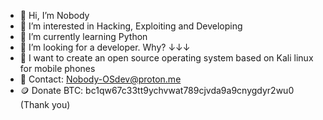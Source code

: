 - 👋 Hi, I’m Nobody
- 👀 I’m interested in Hacking, Exploiting and Developing
- 🌱 I’m currently learning Python
- 💞️ I’m looking for a developer. Why? ↓↓↓
- 📱 I want to create an open source operating system based on Kali linux for mobile phones
- 📨 Contact: Nobody-OSdev@proton.me
- 🪙 Donate BTC: bc1qw67c33tt9ychvwat789cjvda9a9cnygdyr2wu0 (Thank you)

